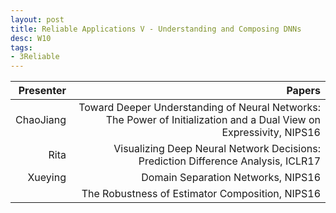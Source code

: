 ```yaml
---
layout: post
title: Reliable Applications V - Understanding and Composing DNNs
desc: W10
tags:
- 3Reliable
---
```




| Presenter | Papers |
| -----: | ----------: |
| ChaoJiang |  Toward Deeper Understanding of Neural Networks: The Power of Initialization and a Dual View on Expressivity, NIPS16 |
| Rita | Visualizing Deep Neural Network Decisions: Prediction Difference Analysis, ICLR17 |
| Xueying | Domain Separation Networks, NIPS16 |
|  | The Robustness of Estimator Composition, NIPS16 |
